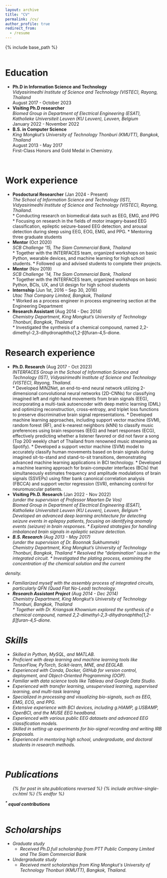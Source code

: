 ```yaml
---
layout: archive
title: "CV"
permalink: /cv/
author_profile: true
redirect_from:
  - /resume
---
```

{% include base_path %}

<style type="text/css">
 p { margin:0 } 
</style>

<br>

Education
=========

* **Ph.D in Information Science and Technology**
  <p><i>Vidyasirimedhi Institute of Science and Technology (VISTEC), Rayong, Thailand</i></p>
  <p>August 2017 - October 2023</p>

* **Visiting Ph.D researcher**
  <p><i>Biomed Group in Department of Electrical Engineering (ESAT), Katholieke Universiteit Leuven (KU Leuven), Leuven, Belgium</i></p>
  <p>January 2022 - November 2022</p>

* **B.S. in Computer Science**
  <p><i>King Mongkut’s University of Technology Thonburi (KMUTT), Bangkok, Thailand</i></p>
  <p>August 2013 - May 2017</p>
  <p>First-Class Honors and Gold Medal in Chemistry.</p>

<br>

Work experience
===============

* **Posdoctural Researcher** (Jan 2024 - Present)
  <p><i>The School of Information Science and Technology (IST), Vidyasirimedhi Institute of Science and Technology (VISTEC), Rayong, Thailand.</i></p>
  * Conducting research on biomedical data such as EEG, EMG, and PPG
  * Focusing on research in the fields of motor imagery-based EEG classification, epileptic seizure-based EEG detection, and arousal detection during sleep using EEG, EOG, EMG, and PPG.  
  * Mentoring three graduate students  
* **Mentor** (Oct 2020)
  <p><i>SCB Challenge '15, The Siam Commercial Bank, Thailand</i></p>
  * Together with the INTERFACES team, organized workshops on basic Python, wearable devices, and machine learning for high school students.
  * Followed up and advised students to complete their projects.
* **Mentor** (Nov 2019)
  <p><i>SCB Challenge '14, The Siam Commercial Bank, Thailand</i></p>
  * Together with the INTERFACES team, organized workshops on basic Python, BCIs, UX, and UI design for high school students
* **Internship** (Jun 1st, 2016 – Sep 30, 2016)
  <p><i>Utac Thai Company Limited, Bangkok, Thailand</i></p>
  * Worked as a process engineer in process engineering section at the Engineering Department
* **Research Assistant** (Aug 2014 - Dec 2014)
  <p><i>Chemistry Department, King Mongkut’s University of Technology Thonburi, Bangkok, Thailand</i></p>
  * Investigated the synthesis of a chemical compound, named 2,2-dimethyl-2,3-dihydronaphtho[1,2-β]furan-4,5-dione.

Research experience
===============
* **Ph.D. Research** (Aug 2017 - Oct 2023)
  <p><i>INTERFACES Group in the School of Information Science and Technology (IST), Vidyasirimedhi Institute of Science and Technology (VISTEC), Rayong, Thailand.</i></p>
  * Developed MIN2Net, an end-to-end neural network utilizing 2-dimensional convolutional neural networks (2D-CNNs) for classifying imagined left and right-hand movements from brain signals (EEG), incorporating a multi-task autoencoder with deep metric learning (DML) and optimizing reconstruction, cross-entropy, and triplet loss functions to preserve discriminative brain signal representations.
  * Developed machine learning approaches, including support vector machine (SVM), random forest (RF), and k-nearest neighbors (kNN) to classify music preferences using brain responses (EEG) and heart responses (ECG), effectively predicting whether a listener favored or did not favor a song (Top 200 weekly chart of Thailand from renowned music streaming as Spotify).
  * Developed a support vector machine (SVM) model to accurately classify human movements based on brain signals during imagined sit-to-stand and stand-to-sit transitions, demonstrating advanced machine learning applications in BCI technology.
  * Developed a machine learning approach for brain-computer interfaces (BCIs) that simultaneously estimates frequency and amplitude modulations of brain signals (SSVEPs) using filter bank canonical correlation analysis (FBCCA) and support vector regression (SVR), enhancing control for neuromuscular patients.
* **Visiting Ph.D. Research** (Jan 2022 - Nov 2022)
  <p><i>(under the supervision of Professor Maarten De Vos)<p><i>
  Biomed Group in Department of Electrical Engineering (ESAT), Katholieke Universiteit Leuven (KU Leuven), Leuven, Belgium
  * Developed an advanced deep learning architecture for detecting seizure events in epilepsy patients, focusing on identifying anomaly events (seizure) in brain responses.
  * Explored strategies for handling imbalanced brain signals in epileptic seizure detection.
* **B.S. Research** (Aug 2013 - May 2017)
  <p><i>(under the supervision of Dr. Boonnak Sukhummek)</i></p>
  Chemistry Department, King Mongkut’s University of Technology Thonburi, Bangkok, Thailand
  * Resolved the "delamination" issue in the integrated circuit.
  * Investigated the plating process, examining the concentration of the chemical solution and the current
density.
  * Familiarized myself with the assembly process of integrated circuits, particularly QFN (Quad Flat
No-Lead) technology.
* **Research Assistant Project** (Aug 2014 - Dec 2014)
  <p><i>Chemistry Department, King Mongkut’s University of Technology Thonburi, Bangkok, Thailand</i></p>
  * Together with Dr. Kriangsak Khownium explored the synthesis of a chemical compound, named 2,2-dimethyl-2,3-dihydronaphtho[1,2-β]furan-4,5-dione.

Skills
======

* Skilled in Python, MySQL, and MATLAB.
* Proficient with deep learning and machine learning tools like TensorFlow, PyTorch, Scikit-learn, MNE, and EEGLAB.
* Experienced with Conda, Docker, GitHub for version control, deployment, and Object-Oriented Programming (OOP).
* Familiar with data science tools like Tableau and Google Data Studio.
* Experienced with transfer learning, unsupervised learning, supervised learning, and multi-task learning
* Specialized in processing and visualizing bio-signals, such as EEG, EMG, ECG, and PPG.
* Extensive experience with BCI devices, including g.HIAMP, g.USBAMP, OpenBCI, and the MUSE EEG headband.
* Experienced with various public EEG datasets and advanced EEG classification models.
* Skilled in setting up experiments for bio-signal recording and writing IRB proposals.
* Experienced in mentoring high school, undergraduate, and doctoral students in research methods.

<br>

Publications
============

<ul>{% for post in site.publications reversed %}
    {% include archive-single-cv.html %}
  {% endfor %}</ul>

<p><b><sup>*</sup> equal contributions</b></p>

<br>

Scholarships
============

* Graduate study
  - Received Ph.D.full scholarship from PTT Public Company Limited and The Siam Commercial Bank
* Undergraduate study
  - Received merit scholarships from King Mongkut's University of Technology Thonburi (KMUTT), Bangkok, Thailand.


<!-- Talks
======
  <ul>{% for post in site.talks reversed %}
    {% include archive-single-talk-cv.html  %}
  {% endfor %}</ul> -->

<!-- Teaching
======
  <ul>{% for post in site.teaching reversed %}
    {% include archive-single-cv.html %}
  {% endfor %}</ul> -->

<!-- Service and leadership
======================

* Currently signed in to 43 different slack teams -->
